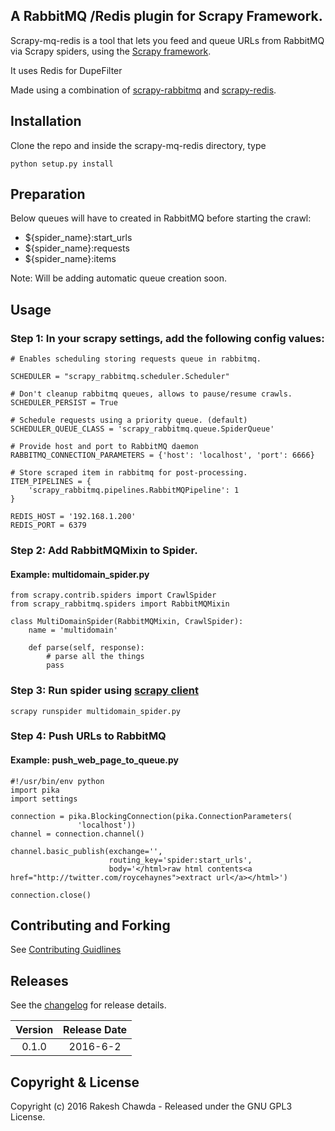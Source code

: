 ## A RabbitMQ /Redis plugin for Scrapy Framework.

Scrapy-mq-redis is a tool that lets you feed and queue URLs from RabbitMQ via Scrapy spiders, using the [Scrapy framework](http://doc.scrapy.org/en/latest/index.html).

It uses Redis for DupeFilter

Made using a combination of [scrapy-rabbitmq](https://github.com/roycehaynes/scrapy-rabbitmq/) and [scrapy-redis](https://github.com/darkrho/scrapy-redis).

## Installation

Clone the repo and inside the scrapy-mq-redis directory, type

```
python setup.py install
```

## Preparation

Below queues will have to created in RabbitMQ before starting the crawl:

* ${spider_name}:start_urls
* ${spider_name}:requests
* ${spider_name}:items

Note: Will be adding automatic queue creation soon.

## Usage

### Step 1: In your scrapy settings, add the following config values:

```
# Enables scheduling storing requests queue in rabbitmq.

SCHEDULER = "scrapy_rabbitmq.scheduler.Scheduler"

# Don't cleanup rabbitmq queues, allows to pause/resume crawls.
SCHEDULER_PERSIST = True

# Schedule requests using a priority queue. (default)
SCHEDULER_QUEUE_CLASS = 'scrapy_rabbitmq.queue.SpiderQueue'

# Provide host and port to RabbitMQ daemon
RABBITMQ_CONNECTION_PARAMETERS = {'host': 'localhost', 'port': 6666}

# Store scraped item in rabbitmq for post-processing.
ITEM_PIPELINES = {
    'scrapy_rabbitmq.pipelines.RabbitMQPipeline': 1
}

REDIS_HOST = '192.168.1.200'
REDIS_PORT = 6379

```

### Step 2: Add RabbitMQMixin to Spider.

#### Example: multidomain_spider.py

```
from scrapy.contrib.spiders import CrawlSpider
from scrapy_rabbitmq.spiders import RabbitMQMixin

class MultiDomainSpider(RabbitMQMixin, CrawlSpider):
    name = 'multidomain'

    def parse(self, response):
        # parse all the things
        pass

```

### Step 3: Run spider using [scrapy client](http://doc.scrapy.org/en/1.0/topics/shell.html)

```
scrapy runspider multidomain_spider.py
```

### Step 4: Push URLs to RabbitMQ

#### Example: push_web_page_to_queue.py

```
#!/usr/bin/env python
import pika
import settings

connection = pika.BlockingConnection(pika.ConnectionParameters(
               'localhost'))
channel = connection.channel()

channel.basic_publish(exchange='',
                      routing_key='spider:start_urls',
                      body='</html>raw html contents<a href="http://twitter.com/roycehaynes">extract url</a></html>')

connection.close()

```

## Contributing and Forking

See [Contributing Guidlines](CONTRIBUTING.MD)

## Releases

See the [changelog](CHANGELOG.md) for release details.

| Version | Release Date |
| :-----: | :----------: |
| 0.1.0 | 2016-6-2 |



## Copyright & License

Copyright (c) 2016 Rakesh Chawda - Released under the GNU GPL3 License.
